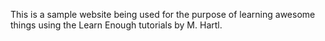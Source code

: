 This is a sample website being used for the purpose of learning awesome things using the Learn Enough tutorials by M. Hartl.
